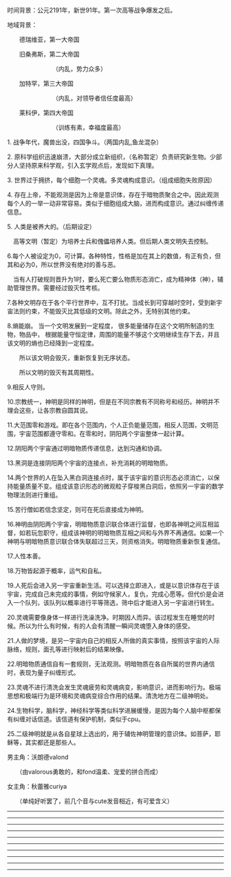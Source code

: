 时间背景：公元2191年，新世91年。第一次高等战争爆发之后。

地域背景：

　　德瑞维亚，第一大帝国

　　旧桑弗斯，第二大帝国

　　　　　　　　（内乱，势力众多）

　　加特罕，第三大帝国

　　　　　　　　（内乱，对领导者信任度最高）

　　莱科伊，第四大帝国

　　　　　　　　（训练有素，幸福度最高）

1\. 战争年代，魔兽出没，四国争斗。（两国内乱,鱼龙混杂）

2\. 原科学组织迅速崩溃，大部分成立新组织，（名称暂定）负责研究新生物。少部分人坚持原来科学观，引入玄学观点后，发现如下真理。

3\. 世界过于拥挤，每个细胞一个灵魂。多灵魂构成意识。（组成细胞失败原因）

4\. 存在上帝，不能观测是因为上帝是意识体，存在于暗物质聚合之中。因此观测每个人的一举一动非常容易。类似于细胞组成大脑，进而构成意识。通过纠缠传递信息。

5\. 人类是被养大的。（后期设定）

　高等文明（暂定）为培养士兵和傀儡培养人类。但后期人类文明失去控制。

6.每个人被设定为0，可计算。各种特性，性格是加在其上的数值，有正有负，但其和必为0，所以世界没有绝对的善与恶。

　当有人打破规则晋升为1时，要么死亡要么物质形态消亡，成为精神体（神），辅助管理世界。需要经过毁灭性考核。

7.各种文明存在于各个平行世界中，互不打扰。当成长到可穿越时空时，受到新宇宙法则约束，不能毁灭比其低级的文明。除此之外，无特别其他约束。

8.熵能崩。 当一个文明发展到一定程度， 很多能量储存在这个文明所制造的生物，物品中， 根据能量守恒定律，周围的能量不够这个文明继续生存下去，并且该文明的熵也已经降到一定程度。

　　所以该文明会毁灭，重新恢复到无序状态。

　　所以文明的毁灭有其周期性。

9.相反人守则。

10.宗教统一，神明是同样的神明，但是在不同宗教有不同称号和经历。神明并不理会这些，让各宗教自圆其说。

11.大范围零和游戏。即在各个范围内，个人正负能量范围，相反人范围，文明范围，宇宙范围都遵守零和。在零和时，阴阳两个宇宙整体一起计算。

12.阴阳两个宇宙通过明暗物质传递信息，达到沟通和协调。

13.黑洞是连接阴阳两个宇宙的连接点，补充消耗的明暗物质。

14.两个世界的人在坠入黑白洞连接点时，属于该宇宙的意识形态必须消亡，以保持能量质量不变。组成该意识形态的微观粒子穿梭黑白洞后，依照另一宇宙的数学物理法则进行重组。

15.苦行僧如若信念坚定，则可在死后直接成为神明。

16.神明由阴阳两个宇宙，明暗物质意识联合体进行监督，也即各神明之间互相监督，如若玩忽职守，组成该神明的明暗物质互相之间和与外界不再通信。如果一个神明与明暗物质意识联合体失联超过三天，则资格消失。明暗物质重新恢复通信。

17.人性本善。

18.万物皆起源于概率，运气和自私。

19.人死后会进入另一宇宙重新生活。可以选择立即进入，或是以意识体存在于该宇宙，完成自己未完成的事情，例如守候家人，复仇，完成心愿等。但代价是会进入一个队列，该队列以概率进行平等筛选，筛中后才能进入另一宇宙进行转生。

20.灵魂需要像身体一样进行洗澡洗净。时期因人而异。该过程发生在睡觉的时候。所以为什么有时候，有的人会有清醒一瞬间灵魂堕入身体的感受。

21.人做的梦境，是另一宇宙内自己的相反人所做的真实事情，按照该宇宙的人际脉络，规则，面孔等进行映射后的结果映像。

22.明暗物质通信自有一套规则，无法观测。明暗物质在各自所属的世界内通信时，表现为量子纠缠形式。

23.灵魂不进行清洗会发生灵魂疲劳和灵魂病变，影响意识，进而影响行为。极端思想和极端行为是环境和灵魂病变综合作用的结果。清洗地方在二级神明处。

24.生物科学，脑科学，神经科学等类似科学进展缓慢，是因为每个人脑中枢都保有纠缠对话信道。该信道有保护机制，类似于cpu。

25.二级神明就是从各自星球上选出的，用于辅佐神明管理的意识体。如菩萨，耶稣等，其实都还是那些人。



























男主角：沃朗德valond

　　（由valorous勇敢的，和fond温柔、宠爱的拼合而成）

女主角：秋蕾雅curiya

　　（单纯好听罢了，前几个音与cute发音相近，有可爱含义）


-----


-----


-----


-----


-----


-----


-----


-----


-----


-----

